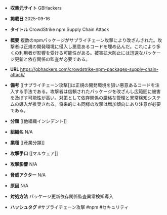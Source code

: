 - **収集元サイト**
GBHackers

- **掲載日**
2025-09-16

- **タイトル**
CrowdStrike npm Supply Chain Attack

- **概要**
複数のnpmパッケージがサプライチェーン攻撃により改ざんされた。攻撃者は正規の開発環境に侵入し悪意あるコードを埋め込んだ。これにより多くの利用者が影響を受ける可能性がある。被害拡大防止には迅速なパッケージ更新と依存関係の監査が必要である。

- **URL**
https://gbhackers.com/crowdstrike-npm-packages-supply-chain-attack/

- **備考**
[[サプライチェーン攻撃]]は正規の開発環境を狙い悪意あるコードを注入する手法である。攻撃者は信頼されたパッケージを改ざんし広範囲に被害を及ぼす可能性が高い。対策として依存関係の厳格な管理と異常検知システムの導入が推奨される。将来的にも同様の攻撃は増加傾向にあり注意が必要である。

- **分類**
[[他組織インシデント]]

- **組織名**
N/A

- **業種**
[[産業分類]]

- **攻撃手口**
[[マルウェア]]

- **攻撃影響**
N/A

- **脅威アクター**
N/A

- **原因**
N/A

- **対処方法**
パッケージ更新依存関係監査異常検知導入

- **ハッシュタグ**
#サプライチェーン攻撃 #npm #セキュリティ
